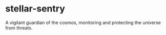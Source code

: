 # stellar-sentry
A vigilant guardian of the cosmos, monitoring and protecting the universe from threats.
